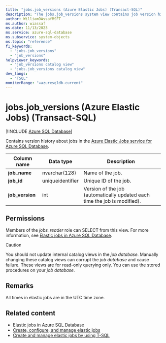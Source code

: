 ```yaml
---
title: "jobs.job_versions (Azure Elastic Jobs) (Transact-SQL)"
description: "The jobs.job_versions system view contains job version history in Azure Elastic jobs."
author: WilliamDAssafMSFT
ms.author: wiassaf
ms.date: 11/13/2023
ms.service: azure-sql-database
ms.subservice: system-objects
ms.topic: "reference"
f1_keywords:
  - "jobs.job_versions"
  - "job_versions"
helpviewer_keywords:
  - "job_versions catalog view"
  - "jobs.job_versions catalog view"
dev_langs:
  - "TSQL"
monikerRange: "=azuresqldb-current"
---
```

# jobs.job_versions (Azure Elastic Jobs) (Transact-SQL)

[!INCLUDE [Azure SQL Database](../../includes/applies-to-version/asdb.md)]

Contains version history about jobs in the [Azure Elastic Jobs service for Azure SQL Database](/azure/azure-sql/database/elastic-jobs-overview?view=azuresql-db&preserve-view=true).

|Column name|Data type|Description|
|------|------|-------|
|**job_name**|nvarchar(128)|Name of the job.|
|**job_id**|uniqueidentifier|Unique ID of the job.|
|**job_version**|int|Version of the job (automatically updated each time the job is modified).|

## Permissions

Members of the *jobs_reader* role can SELECT from this view. For more information, see [Elastic jobs in Azure SQL Database](/azure/azure-sql/database/elastic-jobs-overview?view=azuresql-db&preserve-view=true#elastic-job-database-permissions).

> [!CAUTION]
> You should not update internal catalog views in the *job database*. Manually changing these catalog views can corrupt the *job database* and cause failure. These views are for read-only querying only. You can use the stored procedures on your *job database*.

## Remarks

All times in elastic jobs are in the UTC time zone.

## Related content

- [Elastic jobs in Azure SQL Database](/azure/azure-sql/database/elastic-jobs-overview?view=azuresql-db&preserve-view=true)
- [Create, configure, and manage elastic jobs](/azure/azure-sql/database/elastic-jobs-tutorial?view=azuresql-db&preserve-view=true)
- [Create and manage elastic jobs by using T-SQL](/azure/azure-sql/database/elastic-jobs-tsql-create-manage?view=azuresql-db&preserve-view=true)
